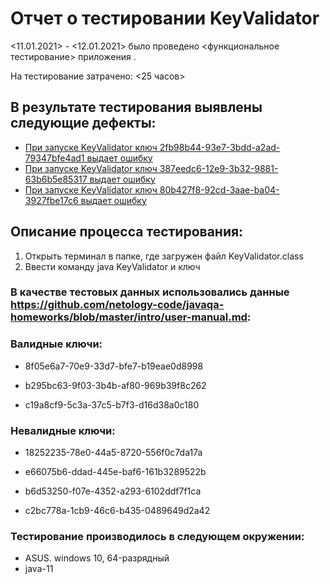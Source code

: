 # Отчет о тестировании KeyValidator
  
<11.01.2021> - <12.01.2021> было проведено <функциональное тестирование> приложения <KeyValidator>.

На тестирование затрачено: <25 часов>

## В результате тестирования выявлены следующие дефекты:
* [При запуске KeyValidator ключ 2fb98b44-93e7-3bdd-a2ad-79347bfe4ad1 выдает ошибку](https://github.com/rasul230885/java1/issues/1#issue-784591171)
* [При запуске KeyValidator ключ 387eedc6-12e9-3b32-9881-63b6b5e85317 выдает ошибку](https://github.com/rasul230885/java1/issues/2#issue-784595376)
* [При запуске KeyValidator ключ 80b427f8-92cd-3aae-ba04-3927fbe17c6 выдает ошибку](https://github.com/rasul230885/java1/issues/3#issue-784601000)

## Описание процесса тестирования:
1. Открыть терминал в папке, где загружен файл KeyValidator.class
2. Ввести команду java KeyValidator и ключ

### В качестве тестовых данных использовались данные <https://github.com/netology-code/javaqa-homeworks/blob/master/intro/user-manual.md>:

### Валидные ключи:
* 8f05e6a7-70e9-33d7-bfe7-b19eae0d8998

* b295bc63-9f03-3b4b-af80-969b39f8c262

* c19a8cf9-5c3a-37c5-b7f3-d16d38a0c180

### Невалидные ключи:
* 18252235-78e0-44a5-8720-556f0c7da17a

* e66075b6-ddad-445e-baf6-161b3289522b

* b6d53250-f07e-4352-a293-6102ddf7f1ca

* c2bc778a-1cb9-46c6-b435-0489649d2a42

### Тестирование производилось в следующем окружении:
* ASUS. windows 10, 64-разрядный
* java-11

